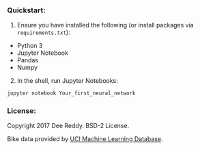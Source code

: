 ### Quickstart:

1. Ensure you have installed the following (or install packages via `requirements.txt`):
- Python 3
- Jupyter Notebook
- Pandas
- Numpy

2. In the shell, run Jupyter Notebooks:
```bash
jupyter notebook Your_first_neural_network
```


### License:
Copyright 2017 Dee Reddy. BSD-2 License.

Bike data provided by [UCI Machine Learning Database](https://archive.ics.uci.edu/ml/datasets/Bike+Sharing+Dataset).